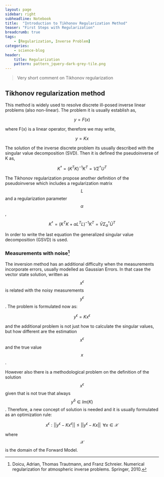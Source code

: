 ```yaml
---
layout: page
sidebar: right
subheadline: Notebook
title:  "Introduction to Tikhonov Regularization Method"
teaser: "First Steps with Regularization"
breadcrumb: true
tags:
    - [Regularization, Inverse Problem]
categories:
    - science-blog
header:
    title: Regularization
    pattern: pattern_jquery-dark-grey-tile.png
---
```


> Very short comment on Tikhonov regularization

[^1]: Doicu, Adrian, Thomas Trautmann, and Franz Schreier. Numerical regularization for atmospheric inverse problems. Springer, 2010.

## Tikhonov regularization method

This method is widely used to resolve discrete ill-posed inverse linear problems
(also non-linear). The problem it is usually establish as,

$$
y=F(x)
$$

where F(x) is a linear operator, therefore we may write,

$$
y=Kx
$$

The solution of the inverse discrete problem its usually described with the singular value decomposition (SVD). Then it is defined the pseudoinverse of K as,

$$
K^{\dagger}=(K^{T}K)^{-1}K^{T}=V\Sigma^{\dagger}U^{T}
$$

The Tikhonov regularization propose another definition of the pseudoinverse which includes a regularization matrix $$L$$
and a regularization parameter $$\alpha$$,

$$
K^{\dagger}=(K^{T}K+\alpha L^{T}L)^{-1}K^{T}=\bar{V}\Sigma^{\dagger}_{\alpha}\bar{U}^{T}
$$

In order to write the last equation the generalized singular value decomposition (GSVD) is used.

### Measurements with noise[^1]

The inversion method has an additional difficulty when the measurements incorporate errors, usually modelled as Gaussian Errors. In that case the vector state solution, written as $$x^{\epsilon}$$ is related with the noisy measurements $$y^{\epsilon}$$. The problem is formulated now as:

$$
y^{\epsilon}=Kx^{\epsilon}
$$

and the additional problem is not just how to calculate the singular values, but how different are the estimation $$x^{\epsilon}$$ and the true value $$x$$. 

However also there is a methodological problem on the definition of the solution $$x^{\epsilon}$$ given that is not true that always $$y^{\delta}\in Im(K)$$. Therefore, a new concept of solution is needed and it is usually formulated as an optimization rule:

$$
x^{\epsilon}: ||y^{\epsilon}-Kx^{\epsilon}||\le||y^{\epsilon}-Kx||\,\,\, \forall x \in \mathcal{X}
$$

where $$\mathcal{X}$$ is the domain of the Forward Model.
